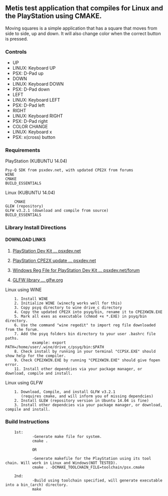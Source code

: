 ## Metis test application that compiles for Linux and the PlayStation using CMAKE.

Moving squares is a simple application that has a square that moves from side to side, up and down. It will also change color when the correct button is pressed.

### Controls
* UP
 * LINUX: Keyboard UP
 * PSX: D-Pad up
* DOWN
 * LINUX: Keyboard DOWN
 * PSX: D-Pad down
* LEFT
 * LINUX: Keyboard LEFT
 * PSX: D-Pad left
* RIGHT
 * LINUX: Keyboard RIGHT
 * PSX: D-Pad right
* COLOR CHANGE
 * LINUX: Keyboard x
 * PSX: x(cross) button

### Requirements

PlayStation (KUBUNTU 14.04)

	Psy-Q SDK from psxdev.net, with updated CPE2X from forums
	WINE
	CMAKE
	BUILD_ESSENTIALS
	
Linux (KUBUNTU 14.04)

        CMAKE
	GLEW (repository)
	GLFW v3.2.1 (download and compile from source)
	BUILD_ESSENTIALS
	

### Library Install Directions

#### DOWNLOAD LINKS
   1. [PlayStation Dev Kit ... psxdev.net](http://www.psxdev.net/downloads.html)
   
   2. [PlayStation CPE2X update ... psxdev.net](http://www.psxdev.net/forum/viewtopic.php?f=53&t=225)

   3. [Windows Reg File for PlayStation Dev Kit ... psxdev.net/forum](http://www.psxdev.net/forum/viewtopic.php?f=49&t=206)

   4. [GLFW library ... glfw.org](http://www.glfw.org/download.html)

Linux using WINE

        1. Install WINE
        2. Initialize WINE (winecfg works well for this)
        3. Copy psyq directory to wine drive_c directory
        4. Copy the updated CPE2X into psyq/bin, rename it to CPE2XWIN.EXE
        5. Mark all exes as executable (chmod +x *.EXE) in psyq/bin directory.
        6. Use the command "wine regedit" to import reg file downloaded from the forum.
        7. Add the psyq folders bin directory to your user .bashrc file paths.
                example: export PATH=/home/user/.wine/drive_c/psyq/bin:$PATH
        8. Check install by running in your terminal "CCPSX.EXE" should show help for the compiler.
        9. Check CPE2XWIN.EXE by running "CPE2XWIN.EXE" should give fopen error.
        11. Install other dependcies via your package manager, or download, compile and install.
        
Linux using GLFW

        1. Download, Compile, and install GLFW v3.2.1 
           (requires cmake, and will inform you of missing dependcies)
        2. Install GLEW (repository version in Ubuntu 14.04 is fine)
        3. Install other dependcies via your package manager, or download, compile and install.
	
### Build Instructions
        1st: 
                -Generate make file for system.
                cmake .
                
                OR
                
                -Generate makefile for the PlayStation using its tool chain. Will work in Linux and Windows(NOT TESTED).
                cmake . -DCMAKE_TOOLCHAIN_FILE=toolchain/psx.cmake 
                
        2nd:
                -Build using toolchain specified, will generate executable into a bin_(arch) directory.
                make


